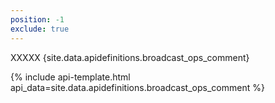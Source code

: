 ```yaml
---
position: -1
exclude: true
---
```


XXXXX
{site.data.apidefinitions.broadcast_ops_comment}

{% include api-template.html api_data=site.data.apidefinitions.broadcast_ops_comment %}
